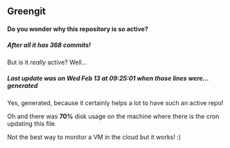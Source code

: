 ## Greengit

#### Do you wonder why this repository is so active?

##### After all it has 368 commits!

But is it *really* active? Well...

##### Last update was on Wed Feb 13 at 09:25:01 when those lines were... generated

Yes, generated, because it certainly helps a lot to have such an active repo!

Oh and there was **70%** disk usage on the machine
where there is the cron updating this file.

Not the best way to monitor a VM in the cloud but it works! :)
